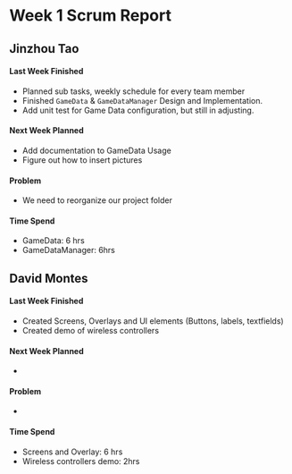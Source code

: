 # Week 1 Scrum Report 

## Jinzhou Tao

#### Last Week Finished 

- Planned sub tasks, weekly schedule for every team member
- Finished `GameData` & `GameDataManager` Design and Implementation.
- Add unit test for Game Data configuration, but still in adjusting.

#### Next Week Planned

- Add documentation to GameData Usage
- Figure out how to insert pictures

#### Problem

- We need to reorganize our project folder

#### Time Spend

- GameData: 6 hrs
- GameDataManager: 6hrs

## David Montes

#### Last Week Finished 

- Created Screens, Overlays and UI elements (Buttons, labels, textfields)
- Created demo of wireless controllers

#### Next Week Planned

- 

#### Problem

- 

#### Time Spend

- Screens and Overlay: 6 hrs
- Wireless controllers demo: 2hrs
